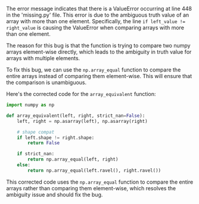 The error message indicates that there is a ValueError occurring at line 448 in the 'missing.py' file. This error is due to the ambiguous truth value of an array with more than one element. Specifically, the line `if left_value != right_value` is causing the ValueError when comparing arrays with more than one element.

The reason for this bug is that the function is trying to compare two numpy arrays element-wise directly, which leads to the ambiguity in truth value for arrays with multiple elements.

To fix this bug, we can use the `np.array_equal` function to compare the entire arrays instead of comparing them element-wise. This will ensure that the comparison is unambiguous.

Here's the corrected code for the `array_equivalent` function:

```python
import numpy as np

def array_equivalent(left, right, strict_nan=False):
    left, right = np.asarray(left), np.asarray(right)

    # shape compat
    if left.shape != right.shape:
        return False

    if strict_nan:
        return np.array_equal(left, right)
    else:
        return np.array_equal(left.ravel(), right.ravel())
```

This corrected code uses the `np.array_equal` function to compare the entire arrays rather than comparing them element-wise, which resolves the ambiguity issue and should fix the bug.